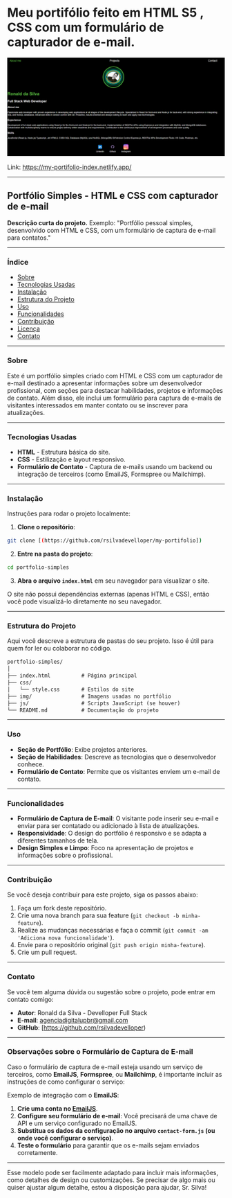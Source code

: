 ﻿# Meu portifólio feito em HTML S5 , CSS com um formulário de capturador de e-mail.

 
  ![Texto alternativo](https://github.com/rsilvadevelloper/my-portifolio/blob/main/Captura%20de%20tela%202024-12-23%20023650.png)
   
Link: https://my-portifolio-index.netlify.app/

---

## **Portfólio Simples - HTML e CSS com capturador de e-mail**

**Descrição curta do projeto.** Exemplo: "Portfólio pessoal simples, desenvolvido com HTML e CSS, com um formulário de captura de e-mail para contatos."

---

### **Índice**
- [Sobre](#sobre)
- [Tecnologias Usadas](#tecnologias-usadas)
- [Instalação](#instalacao)
- [Estrutura do Projeto](#estrutura-do-projeto)
- [Uso](#uso)
- [Funcionalidades](#funcionalidades)
- [Contribuição](#contribuicao)
- [Licença](#licenca)
- [Contato](#contato)

---

### **Sobre**

Este é um portfólio simples criado com HTML e CSS com um capturador de e-mail destinado a apresentar informações sobre um desenvolvedor profissional, com seções para destacar habilidades, projetos e informações de contato. Além disso, ele inclui um formulário para captura de e-mails de visitantes interessados em manter contato ou se inscrever para atualizações.

---

### **Tecnologias Usadas**

- **HTML** - Estrutura básica do site.
- **CSS** - Estilização e layout responsivo.
- **Formulário de Contato** - Captura de e-mails usando um backend ou integração de terceiros (como EmailJS, Formspree ou Mailchimp).

---

### **Instalação**

Instruções para rodar o projeto localmente:

1. **Clone o repositório**:

```bash
git clone [(https://github.com/rsilvadevelloper/my-portifolio])
```

2. **Entre na pasta do projeto**:

```bash
cd portfolio-simples
```

3. **Abra o arquivo `index.html`** em seu navegador para visualizar o site.

O site não possui dependências externas (apenas HTML e CSS), então você pode visualizá-lo diretamente no seu navegador.

---

### **Estrutura do Projeto**

Aqui você descreve a estrutura de pastas do seu projeto. Isso é útil para quem for ler ou colaborar no código.

```
portfolio-simples/
│
├── index.html          # Página principal
├── css/
│   └── style.css       # Estilos do site
├── img/                # Imagens usadas no portfólio
├── js/                 # Scripts JavaScript (se houver)
└── README.md           # Documentação do projeto
```

---

### **Uso**

- **Seção de Portfólio**: Exibe projetos anteriores.
- **Seção de Habilidades**: Descreve as tecnologias que o desenvolvedor conhece.
- **Formulário de Contato**: Permite que os visitantes enviem um e-mail de contato.
---

### **Funcionalidades**

- **Formulário de Captura de E-mail**: O visitante pode inserir seu e-mail e enviar para ser contatado ou adicionado à lista de atualizações.
- **Responsividade**: O design do portfólio é responsivo e se adapta a diferentes tamanhos de tela.
- **Design Simples e Limpo**: Foco na apresentação de projetos e informações sobre o profissional.

---

### **Contribuição**

Se você deseja contribuir para este projeto, siga os passos abaixo:

1. Faça um fork deste repositório.
2. Crie uma nova branch para sua feature (`git checkout -b minha-feature`).
3. Realize as mudanças necessárias e faça o commit (`git commit -am 'Adiciona nova funcionalidade'`).
4. Envie para o repositório original (`git push origin minha-feature`).
5. Crie um pull request.

---

### **Contato**

Se você tem alguma dúvida ou sugestão sobre o projeto, pode entrar em contato comigo:

- **Autor**: Ronald da Silva - Develloper Full Stack
- **E-mail**: agenciadigitalupbr@gmail.com
- **GitHub**: [https://github.com/rsilvadevelloper)

---

### **Observações sobre o Formulário de Captura de E-mail**

Caso o formulário de captura de e-mail esteja usando um serviço de terceiros, como **EmailJS**, **Formspree**, ou **Mailchimp**, é importante incluir as instruções de como configurar o serviço:

Exemplo de integração com o **EmailJS**:

1. **Crie uma conta no [EmailJS](https://www.emailjs.com/)**.
2. **Configure seu formulário de e-mail**: Você precisará de uma chave de API e um serviço configurado no EmailJS.
3. **Substitua os dados da configuração no arquivo `contact-form.js` (ou onde você configurar o serviço)**.
4. **Teste o formulário** para garantir que os e-mails sejam enviados corretamente.

---

Esse modelo pode ser facilmente adaptado para incluir mais informações, como detalhes de design ou customizações. Se precisar de algo mais ou quiser ajustar algum detalhe, estou à disposição para ajudar, Sr. Silva!
